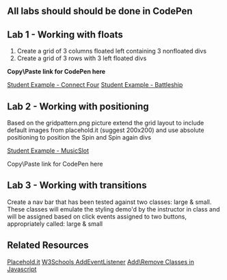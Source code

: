 ## All labs should should be done in CodePen

## Lab 1 - Working with floats

1. Create a grid of 3 columns floated left containing 3 nonfloated divs
2. Create a grid of 3 rows with 3 left floated divs

**Copy\Paste link for CodePen here**

[Student Example - Connect Four](http://www.drakefour.com/)
[Student Example - Battleship](http://author-calendar-54475.bitballoon.com/)


## Lab 2 - Working with positioning

Based on the gridpattern.png picture extend the grid layout to include default images from placehold.it (suggest 200x200) and use absolute positioning to position the Spin and Spin again divs

[Student Example - MusicSlot](http://yuliahenderson.com/Slot-Machine-Game/)

Copy\Paste link for CodePen here

## Lab 3 - Working with transitions

Create a nav bar that has been tested against two classes: large & small.  These classes will emulate the styling demo'd by the instructor in class and will be assigned based on click events assigned to two buttons, appropriately called: large & small

## Related Resources
[Placehold.it](http://placehold.it/)
[W3Schools AddEventListener](https://appendto.com/2016/02/addremove-css-classes-using-javascript/)
[Add\Remove Classes in Javascript](https://appendto.com/2016/02/addremove-css-classes-using-javascript/)



